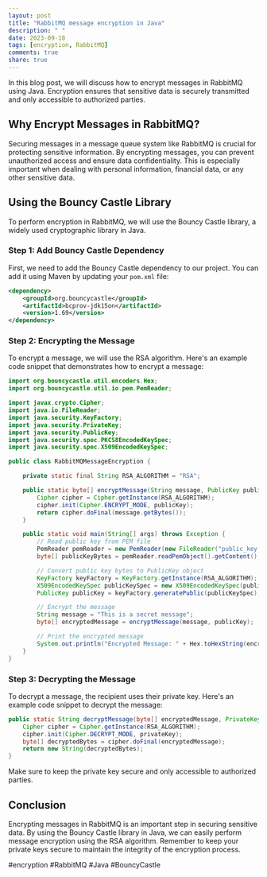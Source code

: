 ```yaml
---
layout: post
title: "RabbitMQ message encryption in Java"
description: " "
date: 2023-09-18
tags: [encryption, RabbitMQ]
comments: true
share: true
---
```


In this blog post, we will discuss how to encrypt messages in RabbitMQ using Java. Encryption ensures that sensitive data is securely transmitted and only accessible to authorized parties.

## Why Encrypt Messages in RabbitMQ?

Securing messages in a message queue system like RabbitMQ is crucial for protecting sensitive information. By encrypting messages, you can prevent unauthorized access and ensure data confidentiality. This is especially important when dealing with personal information, financial data, or any other sensitive data.

## Using the Bouncy Castle Library

To perform encryption in RabbitMQ, we will use the Bouncy Castle library, a widely used cryptographic library in Java.

### Step 1: Add Bouncy Castle Dependency

First, we need to add the Bouncy Castle dependency to our project. You can add it using Maven by updating your `pom.xml` file:

```xml
<dependency>
    <groupId>org.bouncycastle</groupId>
    <artifactId>bcprov-jdk15on</artifactId>
    <version>1.69</version>
</dependency>
```

### Step 2: Encrypting the Message

To encrypt a message, we will use the RSA algorithm. Here's an example code snippet that demonstrates how to encrypt a message:

```java
import org.bouncycastle.util.encoders.Hex;
import org.bouncycastle.util.io.pem.PemReader;

import javax.crypto.Cipher;
import java.io.FileReader;
import java.security.KeyFactory;
import java.security.PrivateKey;
import java.security.PublicKey;
import java.security.spec.PKCS8EncodedKeySpec;
import java.security.spec.X509EncodedKeySpec;

public class RabbitMQMessageEncryption {

    private static final String RSA_ALGORITHM = "RSA";

    public static byte[] encryptMessage(String message, PublicKey publicKey) throws Exception {
        Cipher cipher = Cipher.getInstance(RSA_ALGORITHM);
        cipher.init(Cipher.ENCRYPT_MODE, publicKey);
        return cipher.doFinal(message.getBytes());
    }

    public static void main(String[] args) throws Exception {
        // Read public key from PEM file
        PemReader pemReader = new PemReader(new FileReader("public_key.pem"));
        byte[] publicKeyBytes = pemReader.readPemObject().getContent();

        // Convert public key bytes to PublicKey object
        KeyFactory keyFactory = KeyFactory.getInstance(RSA_ALGORITHM);
        X509EncodedKeySpec publicKeySpec = new X509EncodedKeySpec(publicKeyBytes);
        PublicKey publicKey = keyFactory.generatePublic(publicKeySpec);

        // Encrypt the message
        String message = "This is a secret message";
        byte[] encryptedMessage = encryptMessage(message, publicKey);

        // Print the encrypted message
        System.out.println("Encrypted Message: " + Hex.toHexString(encryptedMessage));
    }
}
```

### Step 3: Decrypting the Message

To decrypt a message, the recipient uses their private key. Here's an example code snippet to decrypt the message:

```java
public static String decryptMessage(byte[] encryptedMessage, PrivateKey privateKey) throws Exception {
    Cipher cipher = Cipher.getInstance(RSA_ALGORITHM);
    cipher.init(Cipher.DECRYPT_MODE, privateKey);
    byte[] decryptedBytes = cipher.doFinal(encryptedMessage);
    return new String(decryptedBytes);
}
```

Make sure to keep the private key secure and only accessible to authorized parties.

## Conclusion

Encrypting messages in RabbitMQ is an important step in securing sensitive data. By using the Bouncy Castle library in Java, we can easily perform message encryption using the RSA algorithm. Remember to keep your private keys secure to maintain the integrity of the encryption process.

#encryption #RabbitMQ #Java #BouncyCastle